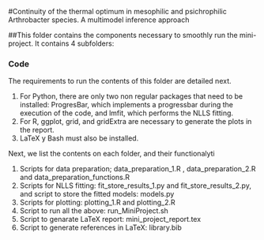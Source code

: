 #Continuity of the thermal optimum in mesophilic and psichrophilic Arthrobacter species. A multimodel inference approach

##This folder contains the components necessary to smoothly run the mini-project. It contains 4 subfolders:

### Code

The requirements to run the contents of this folder are detailed next. 
1. For Python, there are only two non regular packages that need to be installed: ProgresBar, which implements a progressbar during the execution of the code, and lmfit, which performs the NLLS fitting.
2. For R, ggplot, grid, and gridExtra are necessary to generate the plots in the report.
3. LaTeX y Bash must also be installed.

Next, we list the contents on each folder, and their functionalyti

1. Scripts for data preparation; data_preparation_1.R , data_preparation_2.R and data_preparation_functions.R
2. Scripts for NLLS fitting: fit_store_results_1.py and fit_store_results_2.py, and script to store the fitted models: models.py
3. Scripts for plotting: plotting_1.R and plotting_2.R
4. Script to run all the above: run_MiniProject.sh
5. Script to genarate LaTeX report: mini_project_report.tex
6. Script to generate references in LaTeX: library.bib 

